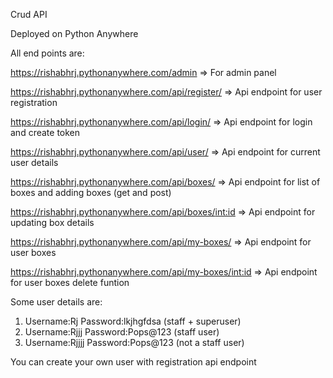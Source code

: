 Crud API 

Deployed on Python Anywhere

All end points are:

https://rishabhrj.pythonanywhere.com/admin => For admin panel 

https://rishabhrj.pythonanywhere.com/api/register/ => Api endpoint for user registration

https://rishabhrj.pythonanywhere.com/api/login/ => Api endpoint for login and create token

https://rishabhrj.pythonanywhere.com/api/user/ => Api endpoint for current user details

https://rishabhrj.pythonanywhere.com/api/boxes/ => Api endpoint for list of boxes and adding boxes (get and post)

https://rishabhrj.pythonanywhere.com/api/boxes/<int:id> => Api endpoint for updating box details

https://rishabhrj.pythonanywhere.com/api/my-boxes/ => Api endpoint for user boxes

https://rishabhrj.pythonanywhere.com/api/my-boxes/<int:id> => Api endpoint for user boxes delete funtion

Some user details are:

1. Username:Rj Password:lkjhgfdsa (staff + superuser)
2. Username:Rjjj Password:Pops@123 (staff user)
3. Username:Rjjjj Password:Pops@123 (not a staff user)

You can create your own user with registration api endpoint

